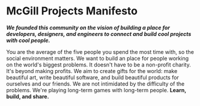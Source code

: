 # McGill Projects Manifesto

***We founded this community on the vision of building a place for developers, designers, and engineers to connect and build cool projects with cool people.***

You are the average of the five people you spend the most time with, so the social environment matters. We want to build an place for people working on the world's biggest problems. It doesn't have to be a non-profit charity. It's beyond making profits. We aim to create gifts for the world: make beautiful art, write beautiful software, and build beautiful products for ourselves and our friends. We are not intimidated by the difficulty of the problems. We're playing long-term games with long-term people. **Learn, build, and share.**
